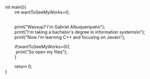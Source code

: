 
int main(){                                                                                                                                                              
⠀⠀⠀int wantToSeeMyWorks=0;  ⠀⠀⠀⠀⠀⠀⠀⠀⠀⠀⠀⠀⠀⠀⠀⠀⠀⠀⠀⠀⠀⠀⠀⠀⠀⠀⠀⠀⠀⠀⠀⠀
  
⠀⠀⠀print("Wassup? I'm Gabriel Albuquerque\n");                                                                                                                                      
⠀⠀⠀print("I'm taking a bachelor's degree in information systems\n");                                                                                                               
⠀⠀⠀print("Now i'm learning C++ and focusing on Java\n");                                                                                                                               
  
⠀⠀⠀if(wantToSeeMyWorks=0){                                                                                                                                                                     
⠀⠀⠀       print("So open my files");                                                                                                                                                    
⠀⠀⠀}
  
⠀⠀⠀return 0;                                                                                                                                                                       
}
